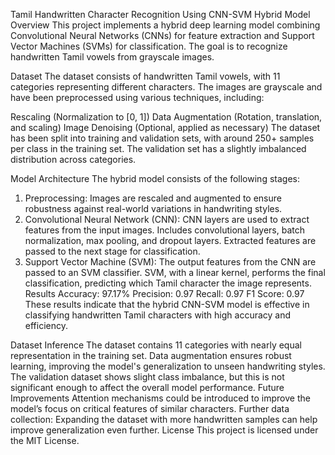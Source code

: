 Tamil Handwritten Character Recognition Using CNN-SVM Hybrid Model
Overview
This project implements a hybrid deep learning model combining Convolutional Neural Networks (CNNs) for feature extraction and Support Vector Machines (SVMs) for classification. The goal is to recognize handwritten Tamil vowels from grayscale images.

Dataset
The dataset consists of handwritten Tamil vowels, with 11 categories representing different characters. The images are grayscale and have been preprocessed using various techniques, including:

Rescaling (Normalization to [0, 1])
Data Augmentation (Rotation, translation, and scaling)
Image Denoising (Optional, applied as necessary)
The dataset has been split into training and validation sets, with around 250+ samples per class in the training set. The validation set has a slightly imbalanced distribution across categories.

Model Architecture
The hybrid model consists of the following stages:

1. Preprocessing:
Images are rescaled and augmented to ensure robustness against real-world variations in handwriting styles.
2. Convolutional Neural Network (CNN):
CNN layers are used to extract features from the input images.
Includes convolutional layers, batch normalization, max pooling, and dropout layers.
Extracted features are passed to the next stage for classification.
3. Support Vector Machine (SVM):
The output features from the CNN are passed to an SVM classifier.
SVM, with a linear kernel, performs the final classification, predicting which Tamil character the image represents.
Results
Accuracy: 97.17%
Precision: 0.97
Recall: 0.97
F1 Score: 0.97
These results indicate that the hybrid CNN-SVM model is effective in classifying handwritten Tamil characters with high accuracy and efficiency.


Dataset Inference
The dataset contains 11 categories with nearly equal representation in the training set.
Data augmentation ensures robust learning, improving the model's generalization to unseen handwriting styles.
The validation dataset shows slight class imbalance, but this is not significant enough to affect the overall model performance.
Future Improvements
Attention mechanisms could be introduced to improve the model’s focus on critical features of similar characters.
Further data collection: Expanding the dataset with more handwritten samples can help improve generalization even further.
License
This project is licensed under the MIT License.
